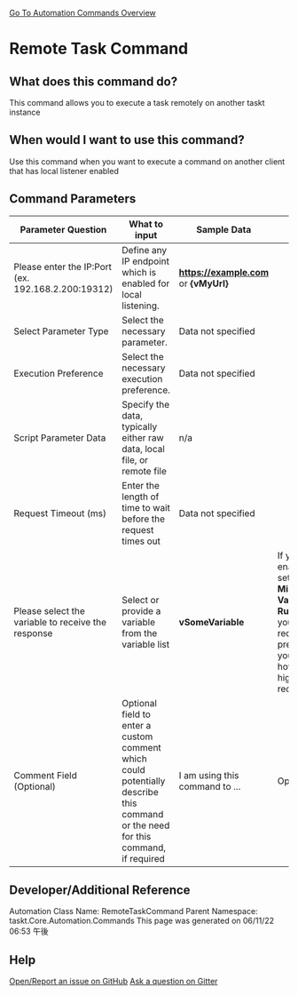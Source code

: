 <!--TITLE: Remote Task Command -->
<!-- SUBTITLE: a command in the Remote Commands group. -->
[Go To Automation Commands Overview](/automation-commands.md)


# Remote Task Command


## What does this command do?
This command allows you to execute a task remotely on another taskt instance


## When would I want to use this command?
Use this command when you want to execute a command on another client that has local listener enabled


## Command Parameters
| Parameter Question   	| What to input  	|  Sample Data 	| Remarks  	|
| ---                    | ---               | ---           | ---       |
|Please enter the IP:Port (ex. 192.168.2.200:19312)|Define any IP endpoint which is enabled for local listening.|**https://example.com** or **{vMyUrl}**||
|Select Parameter Type|Select the necessary parameter.|Data not specified||
|Execution Preference|Select the necessary execution preference.|Data not specified||
|Script Parameter Data|Specify the data, typically either raw data, local file, or remote file|n/a||
|Request Timeout (ms)|Enter the length of time to wait before the request times out |Data not specified||
|Please select the variable to receive the response|Select or provide a variable from the variable list|**vSomeVariable**|If you have enabled the setting **Create Missing Variables at Runtime** then you are not required to pre-define your variables, however, it is highly recommended.|
|Comment Field (Optional)|Optional field to enter a custom comment which could potentially describe this command or the need for this command, if required|I am using this command to ...|Optional|
















## Developer/Additional Reference
Automation Class Name: RemoteTaskCommand
Parent Namespace: taskt.Core.Automation.Commands
This page was generated on 06/11/22 06:53 午後


## Help
[Open/Report an issue on GitHub](https://github.com/saucepleez/taskt/issues/new)
[Ask a question on Gitter](https://gitter.im/taskt-rpa/Lobby)
